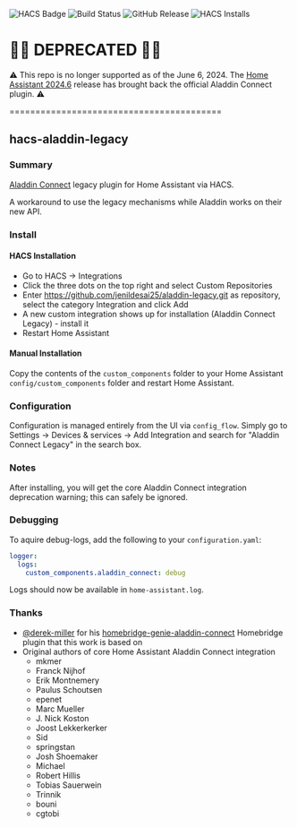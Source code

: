 ![HACS Badge](https://img.shields.io/badge/hacs-custom-orange?link=https%3A%2F%2Fgithub.com%2Fhacs%2Fintegration)
![Build Status](https://img.shields.io/github/actions/workflow/status/andyrak/hacs-aladdin-legacy/release.yml)
![GitHub Release](https://img.shields.io/github/v/release/andyrak/hacs-aladdin-legacy)
![HACS Installs](https://img.shields.io/badge/dynamic/json?url=https%3A%2F%2Fanalytics.home-assistant.io%2Fcustom_integrations.json&query=%24.aladdin_connect.total&suffix=%20installs&logo=home-assistant&label=usage&color=41BDF5&cacheSeconds=15600)

# 🚧🚨 DEPRECATED 🚨🚧
⚠️ This repo is no longer supported as of the June 6, 2024. The [Home Assistant 2024.6](https://www.home-assistant.io/blog/2024/06/05/release-20246) release has brought back the official Aladdin Connect plugin. ⚠️

=========================================

## hacs-aladdin-legacy

### Summary
[Aladdin Connect](https://www.geniecompany.com/aladdin-connect-by-genie) legacy plugin for Home Assistant via HACS.

A workaround to use the legacy mechanisms while Aladdin works on their new API.

### Install

#### HACS Installation
- Go to HACS -> Integrations
- Click the three dots on the top right and select Custom Repositories
- Enter https://github.com/jenildesai25/aladdin-legacy.git as repository, select the category Integration and click Add
- A new custom integration shows up for installation (Aladdin Connect Legacy) - install it
- Restart Home Assistant

#### Manual Installation
Copy the contents of the `custom_components` folder to your Home Assistant `config/custom_components`
folder and restart Home Assistant.

### Configuration
Configuration is managed entirely from the UI via `config_flow`.
Simply go to Settings -> Devices & services -> Add Integration and search for "Aladdin Connect Legacy"
in the search box.

### Notes
After installing, you will get the core Aladdin Connect integration deprecation warning; this can safely be ignored.

### Debugging
To aquire debug-logs, add the following to your `configuration.yaml`:

```yaml
logger:
  logs:
    custom_components.aladdin_connect: debug
```

Logs should now be available in `home-assistant.log`.

### Thanks
- [@derek-miller](https://github.com/derek-miller) for his [homebridge-genie-aladdin-connect](https://github.com/derek-miller/homebridge-genie-aladdin-connect) Homebridge plugin that this work is based on
- Original authors of core Home Assistant Aladdin Connect integration
    - mkmer
    - Franck Nijhof
    - Erik Montnemery
    - Paulus Schoutsen
    - epenet
    - Marc Mueller
    - J. Nick Koston
    - Joost Lekkerkerker
    - Sid
    - springstan
    - Josh Shoemaker
    - Michael
    - Robert Hillis
    - Tobias Sauerwein
    - Trinnik
    - bouni
    - cgtobi
